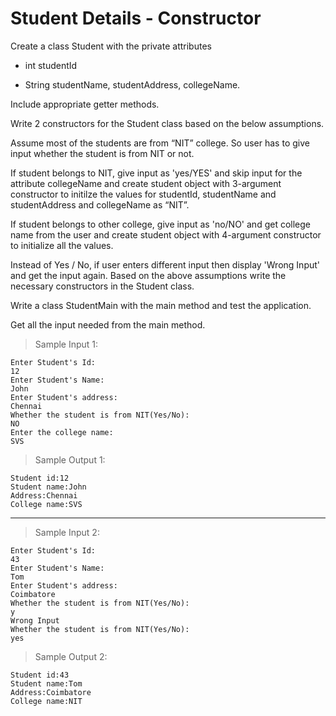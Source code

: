 # Student Details - Constructor

Create a class Student with the private attributes

- int studentId

- String studentName, studentAddress, collegeName. 

Include appropriate getter methods.

Write 2 constructors for the Student class based on the below assumptions. 

Assume most of the students are from “NIT” college. So user has to give input whether the student is from NIT or not. 

If student belongs to NIT, give input as 'yes/YES' and  skip input for the attribute collegeName  and create student object with 3-argument constructor to initilze the values for studentId, studentName and studentAddress and  collegeName as “NIT”.

If student belongs to other college, give input as 'no/NO' and get college name from the user and create student object with 4-argument constructor to initialize all the values. 

Instead of Yes / No, if user enters different input then display 'Wrong Input' and get the input again.
Based on the above assumptions write the necessary constructors in the Student class.

Write a class StudentMain with the main method and test the application. 

Get all the input needed from the main method. 

> Sample Input 1:

    Enter Student's Id:
    12
    Enter Student's Name:
    John
    Enter Student's address:
    Chennai
    Whether the student is from NIT(Yes/No):
    NO
    Enter the college name:
    SVS

> Sample Output 1:

    Student id:12
    Student name:John
    Address:Chennai
    College name:SVS

---

> Sample Input 2:

    Enter Student's Id:
    43
    Enter Student's Name:
    Tom
    Enter Student's address:
    Coimbatore
    Whether the student is from NIT(Yes/No):
    y
    Wrong Input
    Whether the student is from NIT(Yes/No):
    yes

> Sample Output 2:

    Student id:43
    Student name:Tom
    Address:Coimbatore
    College name:NIT

